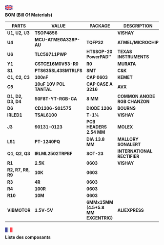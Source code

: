 ![GB](https://github.com/LaserBattle-fr/Laser-Battle/blob/master/Documentation/Images/united-kingdom.png)<br>
**BOM (Bill Of Materials)**

| **PARTS**          | **VALUE**               | **PACKAGE**                          | **DESCRIPTION**              |
|--------------------|-------------------------|--------------------------------------|------------------------------|
| **U1, U2, U3**     | **TSOP4856**            |                                      | **VISHAY**                   |
| **U4**             | **MCU-ATMEGA328P-AU**   | **TQFP32**                           | **ATMEL/MICROCHIP**          |
| **U6**             | **TLC59711PWP**         | **HTSSOP-20 PowerPAD™**              | **TEXAS INSTRUMENTS**        |
| **Y1**             | **CSTCE16M0V53-R0**     | **R0**                               | **MURATA**                   |
| **S1**             | **PTS635SL43SMTRLFS**   | **SMT**                              | **C&K**                      |
| **C1, C2, C3**     | **100nF**               | **CAP 0603**                         | **KEMET**                    |
| **C5**             | **10uF 10V POL TANTAL** | **CAP CASE A 3216**                  | **AVX**                      |
| **D1, D2, D3, D4** | **50F8T-YT-RGB-CA**     | **8 MM**                             | **COMMON ANODE RGB CHANZON** |
| **D6**             | **CD1206-S01575**       | **DIODE 1206**                       | **BOURNS**                   |
| **IRLED1**         | **TSAL6100**            | **T-1¾**                             | **VISHAY**                   |
| **J3**             | **90131-0123**          | **PCB HEADERS 2.54 MM**              | **MOLEX**                    |
| **LS1**            | **PT-1240PQ**           | **DIA 13.8 MM**                      | **MALLORY SONALERT**         |
| **Q1, Q2, Q3**     | **IRLML2502TRPBF**      | **SOT-23**                           | **INTERNATIONAL RECTIFIER**  |
| **R1**             | **2.5K**                | **0603**                             | **VISHAY**                   |
| **R2, R7, R8, R9** | **10K**                 | **0603**                             |                              |
| **R3**             | **4R**                  | **0603**                             |                              |
| **R4**             | **100R**                | **0603**                             |                              |
| **R10**            | **10M**                 | **0603**                             |                              |
| **VIBMOTOR**       | **1.5V-5V**             | **6MMx15MM (4.5\*5.8 MM EXCENTRIC)** | **ALIEXPRESS**               |


![FR](https://github.com/LaserBattle-fr/Laser-Battle/blob/master/Documentation/Images/france.png)<br>
**Liste des composants**
